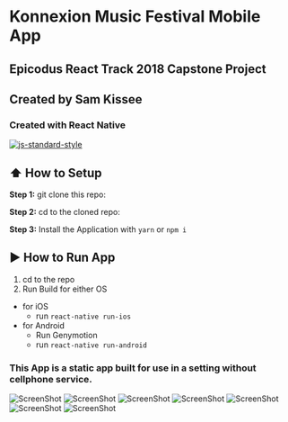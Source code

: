 #  Konnexion Music Festival Mobile App
## Epicodus React Track 2018 Capstone Project
## Created by Sam Kissee
### Created with React Native

[![js-standard-style](https://img.shields.io/badge/code%20style-standard-brightgreen.svg?style=flat)](http://standardjs.com/)


## :arrow_up: How to Setup

**Step 1:** git clone this repo:

**Step 2:** cd to the cloned repo:

**Step 3:** Install the Application with `yarn` or `npm i`


## :arrow_forward: How to Run App

1. cd to the repo
2. Run Build for either OS
  * for iOS
    * run `react-native run-ios`
  * for Android
    * Run Genymotion
    * run `react-native run-android`

### This App is a static app built for use in a setting without cellphone service.

![ScreenShot](./assets/Simulator-Screen-Shot1.png)
![ScreenShot](./assets/Simulator-Screen-Shot2.png)
![ScreenShot](./assets/Simulator-Screen-Shot3.png)
![ScreenShot](./assets/Simulator-Screen-Shot4.png)
![ScreenShot](./assets/Simulator-Screen-Shot5.png)
![ScreenShot](./assets/Simulator-Screen-Shot6.png)
![ScreenShot](./assets/Simulator-Screen-Shot7.png)
